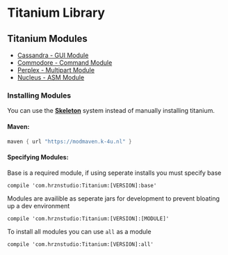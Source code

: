 # Titanium Library


## Titanium Modules

- [Cassandra - GUI Module](/Titanium/Modules/Cassandra/)
- [Commodore - Command Module](/Titanium/Modules/Commodore/)
- [Perplex - Multipart Module](/Titanium/Modules/Perplex/)
- [Nucleus - ASM Module](/Titanium/Modules/Nucleus/)

### Installing Modules

You can use the [**Skeleton**](/Titanium/Skeleton/) system instead of manually installing titanium.

#### Maven: 
```gradle
maven { url "https://modmaven.k-4u.nl" }
```

#### Specifying Modules:
Base is a required module, if using seperate installs you must specify base
```
compile 'com.hrznstudio:Titanium:[VERSION]:base'
```

Modules are availible as seperate jars for development to prevent bloating up a dev environment

```
compile 'com.hrznstudio:Titanium:[VERSION]:[MODULE]'
```

To install all modules you can use `all` as a module

```
compile 'com.hrznstudio:Titanium:[VERSION]:all'
```